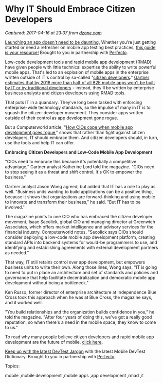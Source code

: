 # Why IT Should Embrace Citizen Developers

_Captured: 2017-04-16 at 23:37 from [dzone.com](https://dzone.com/articles/why-it-should-embrace-citizen-developers?edition=290924&utm_source=Daily%20Digest&utm_medium=email&utm_campaign=dd%202017-04-16)_

[Launching an app doesn't need to be daunting.](https://dzone.com/go?i=204132&u=http%3A%2F%2Finfo.perfectomobile.com%2Febook-mobile-app-testing-best-practices.html%3Futm_source%3Dbgm-dzonespon) Whether you're just getting started or need a refresher on mobile app testing best practices, [this guide is your resource!](https://dzone.com/go?i=204132&u=http%3A%2F%2Finfo.perfectomobile.com%2Febook-mobile-app-testing-best-practices.html%3Futm_source%3Dbgm-dzonespon) Brought to you in partnership with [Perfecto](https://dzone.com/go?i=204132&u=http%3A%2F%2Finfo.perfectomobile.com%2Febook-mobile-app-testing-best-practices.html%3Futm_source%3Dbgm-dzonespon).

Low-code development tools and rapid mobile app development (RMAD) have given people with little technical expertise the ability to write powerful mobile apps. That's led to an explosion of mobile apps in the enterprise written outside of IT's control by so-called "[citizen developers](https://www.alphasoftware.com/blog/citizen-developers-and-rapid-mobile-app-development-the-future-of-mobile/)." [Gartner estimates that by 2018 more than half of all B2E mobile apps won't be built by IT or by traditional developers](http://www.gartner.com/newsroom/id/2939217) - instead, they'll be written by enterprise business analysts and citizen developers using RMAD tools.

That puts IT in a quandary. They've long been tasked with enforcing enterprise-wide technology standards, so the impulse of many in IT is to squash the citizen-developer movement. They consider apps written outside of their control as app development gone rogue.

But a Computerworld article, "[How CIOs cope when mobile app development goes rogue](http://www.computerworld.com/article/3178745/mobile-apps/how-cios-cope-when-mobile-app-development-goes-rogue.html)," shows that rather than fight against citizen developers, IT should embrace them. And citizen developers should, in turn, use the tools and help IT can offer.

**Embracing Citizen Developers and Low-Code Mobile App Development**

"CIOs need to embrace this because it's potentially a competitive advantage," Gartner analyst Katherine Lord told the magazine. "CIOs need to stop seeing it as a threat and shift control. It's OK to empower the business."

Gartner analyst Jason Wong agreed, but added that IT has a role to play as well. "Business units wanting to build applications can be a positive thing, because it shows that organizations are forward-thinking and using mobile to innovate and transform their business," he said. "But IT has to be involved."

The magazine points to one CIO who has embraced the citizen developer movement, Isaac Sacolick, global CIO and managing director at Greenwich Associates, which offers market intelligence and advisory services for the financial industry. Computerworld notes, "Sacolick says CIOs should consider deploying a low-code mobile app development platform, creating standard APIs into backend systems for would-be programmers to use, and identifying and establishing agreements with external development partners as needed."

That way, IT still retains control over app development, but empowers business units to write their own. Along those lines, Wong says, "IT is going to need to put in place an architecture and set of standards and policies and governance that help facilitate decentralization and democratic mobile app development without being a bottleneck."

Ken Russo, former director of enterprise architecture at Independence Blue Cross took this approach when he was at Blue Cross, the magazine says, and it worked well.

"You build relationships and the organization builds confidence in you," he told the magazine. "After four years of doing this, we've got a really good reputation, so when there's a need in the mobile space, they know to come to us."

To read why many people believe citizen developers and rapid mobile app development are the future of mobile, [click here](https://www.alphasoftware.com/blog/citizen-developers-and-rapid-mobile-app-development-the-future-of-mobile/).

[Keep up with the latest DevTest Jargon](https://dzone.com/go?i=204133&u=http%3A%2F%2Finfo.perfectomobile.com%2Fmobile-devtest-dictionary.html%3Futm_source%3Dmmg-dzonespon) with the latest Mobile DevTest Dictionary. Brought to you in partnership with [Perfecto](https://dzone.com/go?i=204133&u=http%3A%2F%2Finfo.perfectomobile.com%2Fmobile-devtest-dictionary.html%3Futm_source%3Dmmg-dzonespon).

Topics:

mobile ,mobile development ,mobile apps ,app development ,rmad ,it
